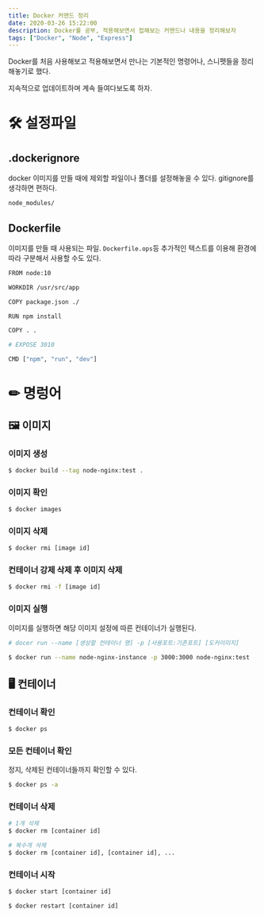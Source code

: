 ```yaml
---
title: Docker 커맨드 정리
date: 2020-03-26 15:22:00
description: Docker를 공부, 적용해보면서 접해보는 커맨드나 내용을 정리해보자
tags: ["Docker", "Node", "Express"]
---
```


Docker를 처음 사용해보고 적용해보면서 만나는 기본적인 명령어나, 스니펫들을 정리해놓기로 했다.

지속적으로 업데이트하며 계속 들여다보도록 하자.

# 🛠 설정파일

## .dockerignore

docker 이미지를 만들 때에 제외할 파일이나 폴더를 설정해놓을 수 있다. gitignore를 생각하면 편하다.

```bash
node_modules/
```

## Dockerfile

이미지를 만들 때 사용되는 파일. `Dockerfile.ops`등 추가적인 텍스트를 이용해 환경에 따라 구분해서 사용할 수도 있다.

```bash
FROM node:10

WORKDIR /usr/src/app

COPY package.json ./

RUN npm install

COPY . .

# EXPOSE 3010

CMD ["npm", "run", "dev"]
```

# ✏ 명렁어

## 🖼 이미지

### 이미지 생성

```bash
$ docker build --tag node-nginx:test .
```

### 이미지 확인

```bash
$ docker images
```

### 이미지 삭제

```bash
$ docker rmi [image id]
```

### 컨테이너 강제 삭제 후 이미지 삭제

```bash
$ docker rmi -f [image id]
```

### 이미지 실행

이미지를 실행하면 해당 이미지 설정에 따른 컨테이너가 실행된다.

```bash
# docer run --name [생성할 컨테이너 명] -p [사용포트:기존포트] [도커이미지]

$ docker run --name node-nginx-instance -p 3000:3000 node-nginx:test
```

## 🖥 컨테이너

### 컨테이너 확인

```bash
$ docker ps
```

### 모든 컨테이너 확인

정지, 삭제된 컨테이너들까지 확인할 수 있다.

```bash
$ docker ps -a
```

### 컨테이너 삭제

```bash
# 1개 삭제
$ docker rm [container id]

# 복수개 삭제
$ docker rm [container id], [container id], ...
```

### 컨테이너 시작

```bash
$ docker start [container id]

$ docker restart [container id]
```
